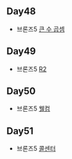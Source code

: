 ## Day48

* 브론즈5 [큰 수 곱셈](https://www.acmicpc.net/problem/13277)

## Day49

* 브론즈5 [R2](https://www.acmicpc.net/problem/3046)

## Day50

* 브론즈5 [웰컴](https://www.acmicpc.net/problem/5337)

## Day51

* 브론즈5 [콜센터](https://www.acmicpc.net/problem/5339)





